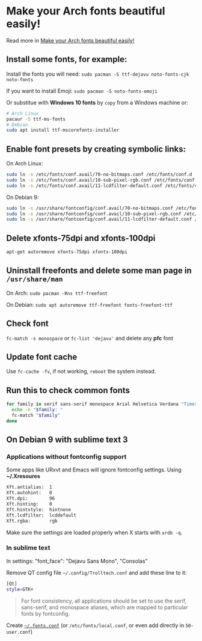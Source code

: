 # Make your Arch fonts beautiful easily!

Read more in [Make your Arch fonts beautiful easily!](https://www.reddit.com/r/archlinux/comments/5r5ep8/make_your_arch_fonts_beautiful_easily/)

## Install some fonts, for example:
Install the fonts you will need: `sudo pacman -S ttf-dejavu noto-fonts-cjk noto-fonts`

If you want to install Emoji: `sudo pacman -S noto-fonts-emoji`

Or substitue with **Windows 10 fonts** by `copy` from a Windows machine or:
```bash
# Arch Linux
pacaur -S ttf-ms-fonts
# Debian
sudo apt install ttf-mscorefonts-installer
```

## Enable font presets by creating symbolic links:
On Arch Linux:
```bash
sudo ln -s /etc/fonts/conf.avail/70-no-bitmaps.conf /etc/fonts/conf.d
sudo ln -s /etc/fonts/conf.avail/10-sub-pixel-rgb.conf /etc/fonts/conf.d
sudo ln -s /etc/fonts/conf.avail/11-lcdfilter-default.conf /etc/fonts/conf.d
```

On Debian 9:
```bash
sudo ln -s /usr/share/fontconfig/conf.avail/70-no-bitmaps.conf /etc/fonts/conf.d
sudo ln -s /usr/share/fontconfig/conf.avail/10-sub-pixel-rgb.conf /etc/fonts/conf.d
sudo ln -s /usr/share/fontconfig/conf.avail/11-lcdfilter-default.conf /etc/fonts/conf.d
```

## Delete xfonts-75dpi and xfonts-100dpi
```bash
apt-get autoremove xfonts-75dpi xfonts-100dpi
```

## Uninstall freefonts and delete some man page in `/usr/share/man`
On Arch: `sudo pacman -Rns ttf-freefont`

On Debian: `sudo apt autoremove ttf-freefont fonts-freefont-ttf`

## Check font
`fc-match -s monospace` or `fc-list 'dejavu'` and delete any **pfc** font

## Update font cache
Use `fc-cache -fv`, if not working, `reboot` the system instead.

## Run this to check common fonts
```bash
for family in serif sans-serif monospace Arial Helvetica Verdana "Times New Roman" "Courier New"; do
  echo -n "$family: "
  fc-match "$family"
done
```

## On Debian 9 with sublime text 3

### Applications without fontconfig support
Some apps like URxvt and Emacs will ignore fontconfig settings. Using **~/.Xresoures**
```bash
Xft.antialias:  1
Xft.autohint:   0
Xft.dpi:        96
Xft.hinting:    0
Xft.hintstyle:  hintnone
Xft.lcdfilter:  lcddefault
Xft.rgba:       rgb
```

Make sure the settings are loaded properly when X starts with `xrdb -q`.

### In sublime text
In settings: "font_face": "Dejavu Sans Mono", "Consolas"

Remove QT config file `~/.config/Trolltech.conf` and add these line to it:
```bash
[Qt]
style=GTK+
```

> For font consistency, all applications should be set to use the serif, sans-serif,
> and monospace aliases, which are mapped to particular fonts by fontconfig.

Create [`~/.fonts.conf`](../config.d/fonts.conf) (or `/etc/fonts/local.conf`, or even add directly in `50-user.conf`)
